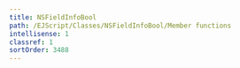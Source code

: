```yaml
---
title: NSFieldInfoBool
path: /EJScript/Classes/NSFieldInfoBool/Member functions
intellisense: 1
classref: 1
sortOrder: 3488
---
```





